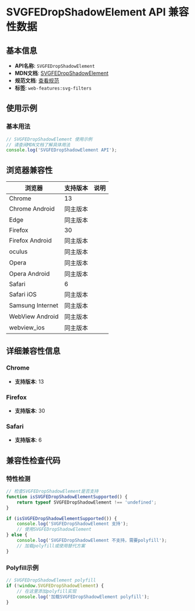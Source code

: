 # SVGFEDropShadowElement API 兼容性数据

## 基本信息

- **API名称**: `SVGFEDropShadowElement`
- **MDN文档**: [SVGFEDropShadowElement](https://developer.mozilla.org/docs/Web/API/SVGFEDropShadowElement)
- **规范文档**: [查看规范](https://drafts.fxtf.org/filter-effects/#InterfaceSVGFEDropShadowElement)
- **标签**: `web-features:svg-filters`

## 使用示例

### 基本用法

```javascript
// SVGFEDropShadowElement 使用示例
// 请查阅MDN文档了解具体用法
console.log('SVGFEDropShadowElement API');
```

## 浏览器兼容性

| 浏览器 | 支持版本 | 说明 |
|--------|----------|------|
| Chrome | 13 |  |
| Chrome Android | 同主版本 |  |
| Edge | 同主版本 |  |
| Firefox | 30 |  |
| Firefox Android | 同主版本 |  |
| oculus | 同主版本 |  |
| Opera | 同主版本 |  |
| Opera Android | 同主版本 |  |
| Safari | 6 |  |
| Safari iOS | 同主版本 |  |
| Samsung Internet | 同主版本 |  |
| WebView Android | 同主版本 |  |
| webview_ios | 同主版本 |  |

## 详细兼容性信息

### Chrome

- **支持版本**: 13

### Firefox

- **支持版本**: 30

### Safari

- **支持版本**: 6

## 兼容性检查代码

### 特性检测

```javascript
// 检查SVGFEDropShadowElement是否支持
function isSVGFEDropShadowElementSupported() {
    return typeof SVGFEDropShadowElement !== 'undefined';
}

if (isSVGFEDropShadowElementSupported()) {
    console.log('SVGFEDropShadowElement 支持');
    // 使用SVGFEDropShadowElement
} else {
    console.log('SVGFEDropShadowElement 不支持，需要polyfill');
    // 加载polyfill或使用替代方案
}
```

### Polyfill示例

```javascript
// SVGFEDropShadowElement polyfill
if (!window.SVGFEDropShadowElement) {
    // 在这里添加polyfill实现
    console.log('加载SVGFEDropShadowElement polyfill');
}
```

